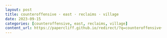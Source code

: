 ```yaml
---
layout: post
title: counteroffensive · east · reclaims · village
date: 2023-09-15
categories: [counteroffensive, east, reclaims, village]
content_url: https://papercliff.github.io/redirect/?q=counteroffensive+east+reclaims+village&tbs=cdr:1,cd_min:9/14/2023,cd_max:9/16/2023
---
```

